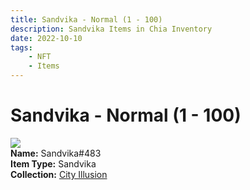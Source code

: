 ```yaml
---
title: Sandvika - Normal (1 - 100)
description: Sandvika Items in Chia Inventory
date: 2022-10-10
tags:
    - NFT
    - Items
---
```


# Sandvika - Normal (1 - 100)
<div class="item_thumbnail">
<img loading="lazy" src="https://44cuxoq2rbrkpgryotrpmq23qwkqhtji322dwtccripook3354.arweave.net/5wVLuhqIYqeaOHTi9kNbhZUDzSjetDtMQooe5y_t778"><br/>
<div><strong>Name:</strong> Sandvika#483</div>
<div><strong>Item Type:</strong> Sandvika</div>
<div><strong>Collection:</strong> <a href="https://www.spacescan.io/xch/nft/collection/col1lend2dcn558km4wcwta4xnkfv3xpcmlp9kyt0m909emvfxechlyqdl5ndg">City Illusion</a></div>
</div>

